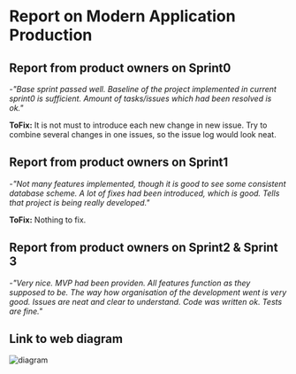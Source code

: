 # Report on Modern Application Production

## Report from product owners on Sprint0
_-"Base sprint passed well. Baseline of the project implemented in current sprint0 is sufficient.
Amount of tasks/issues which had been resolved is ok."_

**ToFix:** It is not must to introduce each new change in new issue. Try to combine several changes in one issues, so the issue log would look neat.


## Report from product owners on Sprint1
_-"Not many features implemented, though it is good to see some consistent database scheme. 
A lot of fixes had been introduced, which is good. Tells that project is being really developed."_ 

**ToFix:** Nothing to fix.


## Report from product owners on Sprint2 & Sprint 3
_-"Very nice. MVP had been providen. All features function as they supposed to be. The way how organisation of the development went is very good. Issues are neat and clear to understand. Code was written ok. Tests are fine."_

## Link to web diagram 
![diagram](https://docs.google.com/spreadsheets/d/e/2PACX-1vTXIhfQzTkLutk3Wp2zWwAcCXQe7GZCZGWMZHp4nMPAgInjsxWohwH5hxwd4N9iyATx-H-QBAiTGWlj/pubchart?oid=1278371160&format=image)
